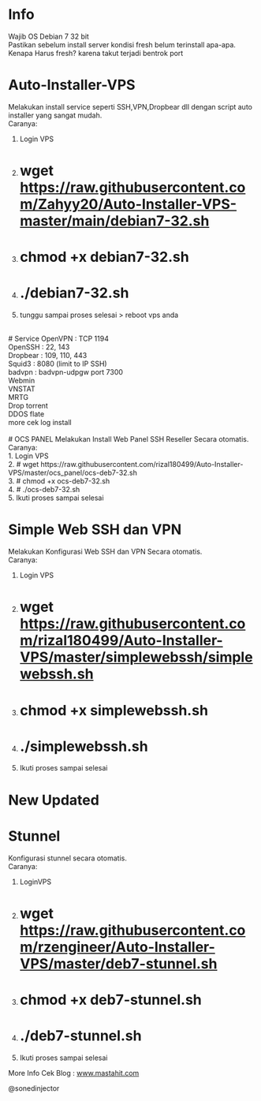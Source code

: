 # Info
Wajib OS Debian 7 32 bit<br>
Pastikan sebelum install server kondisi fresh belum terinstall apa-apa. <br>
Kenapa Harus fresh? karena takut terjadi bentrok port<br>
# Auto-Installer-VPS
Melakukan install service seperti SSH,VPN,Dropbear dll dengan script auto installer yang sangat mudah.<br>
Caranya:<br>
1. Login VPS<br>
2. # wget https://raw.githubusercontent.com/Zahyy20/Auto-Installer-VPS-master/main/debian7-32.sh <br>
3. # chmod +x debian7-32.sh <br>
4. # ./debian7-32.sh <br>
5. tunggu sampai proses selesai > reboot vps anda<br>
<br>
# Service
OpenVPN  : TCP 1194 <br>
OpenSSH  : 22, 143<br>
Dropbear : 109, 110, 443<br>
Squid3   : 8080 (limit to IP SSH)<br>
badvpn   : badvpn-udpgw port 7300 <br>
Webmin <br>
VNSTAT <br>
MRTG <br>
Drop torrent<br>
DDOS flate<br>
more cek log install <br>
<br>
# OCS PANEL
Melakukan Install Web Panel SSH Reseller Secara otomatis.<br>
Caranya:<br>
1. Login VPS<br>
2. # wget https://raw.githubusercontent.com/rizal180499/Auto-Installer-VPS/master/ocs_panel/ocs-deb7-32.sh <br>
3. # chmod +x ocs-deb7-32.sh <br>
4. # ./ocs-deb7-32.sh<br>
5. Ikuti proses sampai selesai <br>

# Simple Web SSH dan VPN
Melakukan Konfigurasi Web SSH dan VPN Secara otomatis.<br>
Caranya:<br>
1. Login VPS<br>
2. # wget https://raw.githubusercontent.com/rizal180499/Auto-Installer-VPS/master/simplewebssh/simplewebssh.sh <br>
3. # chmod +x simplewebssh.sh <br>
4. # ./simplewebssh.sh<br>
5. Ikuti proses sampai selesai <br>

# New Updated
# Stunnel
Konfigurasi stunnel secara otomatis.<br>
Caranya:<br>
1. LoginVPS<br>
2. # wget https://raw.githubusercontent.com/rzengineer/Auto-Installer-VPS/master/deb7-stunnel.sh <br>
3. # chmod +x deb7-stunnel.sh <br>
4. # ./deb7-stunnel.sh
5. Ikuti proses sampai selesai <br>

More Info Cek Blog : www.mastahit.com

@sonedinjector
